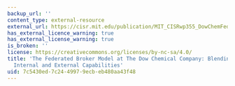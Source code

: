 ```yaml
---
backup_url: ''
content_type: external-resource
external_url: https://cisr.mit.edu/publication/MIT_CISRwp355_DowChemFederatedBrkrMdlCase
has_external_licence_warning: true
has_external_license_warning: true
is_broken: ''
license: https://creativecommons.org/licenses/by-nc-sa/4.0/
title: 'The Federated Broker Model at The Dow Chemical Company: Blending World Class
  Internal and External Capabilities'
uid: 7c5430ed-7c24-4997-9ecb-eb480aa43f48
---
```

